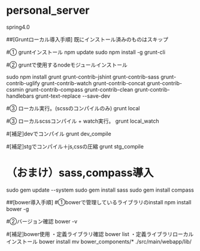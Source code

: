 personal_server
===============
spring4.0


##[Gruntローカル導入手順]
既にインストール済みのものはスキップ

#① gruntインストール
npm update
sudo npm install -g grunt-cli

#② gruntで使用するnodeモジュールインストール

sudo npm install grunt grunt-contrib-jshint grunt-contrib-sass grunt-contrib-uglify grunt-contrib-watch grunt-contrib-concat grunt-contrib-cssmin grunt-contrib-compass grunt-contrib-clean grunt-contrib-handlebars grunt-text-replace --save-dev
  
#③ ローカル実行。(scssのコンパイルのみ)
grunt local

#③ ローカルscssコンパイル + watch実行。
grunt local_watch

#[補足]devでコンパイル
grunt dev_compile

#[補足]stgでコンパイル＋js,cssの圧縮
grunt stg_compile
  
# （おまけ）sass,compass導入
sudo gem update --system
sudo gem install sass
sudo gem install compass

##[bower導入手順]
#①bowerで管理しているライブラリのinstall
npm install bower -g

#②バージョン確認
bower -v

#[補足]bower使用
・定義ライブラリ確認
  bower list
・定義ライブラリローカルインストール
bower install
mv bower_components/* ./src/main/webapp/lib/